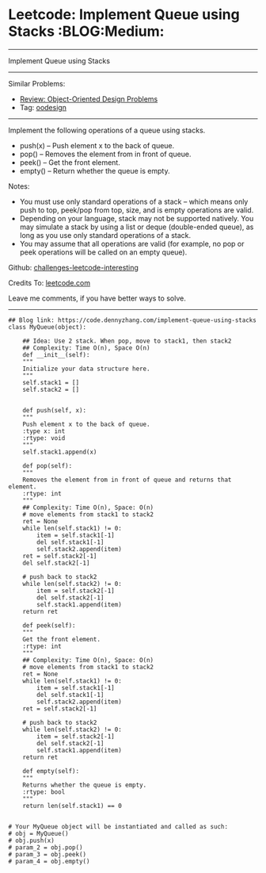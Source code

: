 
# Leetcode: Implement Queue using Stacks     :BLOG:Medium:

---

Implement Queue using Stacks  

---

Similar Problems:  

-   [Review: Object-Oriented Design Problems](https://code.dennyzhang.com/review-oodesign)
-   Tag: [oodesign](https://code.dennyzhang.com/tag/oodesign)

---

Implement the following operations of a queue using stacks.  

-   push(x) &#x2013; Push element x to the back of queue.
-   pop() &#x2013; Removes the element from in front of queue.
-   peek() &#x2013; Get the front element.
-   empty() &#x2013; Return whether the queue is empty.

Notes:  

-   You must use only standard operations of a stack &#x2013; which means only push to top, peek/pop from top, size, and is empty operations are valid.
-   Depending on your language, stack may not be supported natively. You may simulate a stack by using a list or deque (double-ended queue), as long as you use only standard operations of a stack.
-   You may assume that all operations are valid (for example, no pop or peek operations will be called on an empty queue).

Github: [challenges-leetcode-interesting](https://github.com/DennyZhang/challenges-leetcode-interesting/tree/master/problems/implement-queue-using-stacks)  

Credits To: [leetcode.com](https://leetcode.com/problems/implement-queue-using-stacks/description/)  

Leave me comments, if you have better ways to solve.  

---

    ## Blog link: https://code.dennyzhang.com/implement-queue-using-stacks
    class MyQueue(object):
    
        ## Idea: Use 2 stack. When pop, move to stack1, then stack2
        ## Complexity: Time O(n), Space O(n)
        def __init__(self):
    	"""
    	Initialize your data structure here.
    	"""
    	self.stack1 = []
    	self.stack2 = []
    
    
        def push(self, x):
    	"""
    	Push element x to the back of queue.
    	:type x: int
    	:rtype: void
    	"""
    	self.stack1.append(x)
    
        def pop(self):
    	"""
    	Removes the element from in front of queue and returns that element.
    	:rtype: int
    	"""
    	## Complexity: Time O(n), Space: O(n)
    	# move elements from stack1 to stack2
    	ret = None
    	while len(self.stack1) != 0:
    	    item = self.stack1[-1]
    	    del self.stack1[-1]
    	    self.stack2.append(item)
    	ret = self.stack2[-1]
    	del self.stack2[-1]
    
    	# push back to stack2
    	while len(self.stack2) != 0:
    	    item = self.stack2[-1]
    	    del self.stack2[-1]
    	    self.stack1.append(item)
    	return ret
    
        def peek(self):
    	"""
    	Get the front element.
    	:rtype: int
    	"""
    	## Complexity: Time O(n), Space: O(n)
    	# move elements from stack1 to stack2
    	ret = None
    	while len(self.stack1) != 0:
    	    item = self.stack1[-1]
    	    del self.stack1[-1]
    	    self.stack2.append(item)
    	ret = self.stack2[-1]
    
    	# push back to stack2
    	while len(self.stack2) != 0:
    	    item = self.stack2[-1]
    	    del self.stack2[-1]
    	    self.stack1.append(item)
    	return ret
    
        def empty(self):
    	"""
    	Returns whether the queue is empty.
    	:rtype: bool
    	"""
    	return len(self.stack1) == 0
    
    
    # Your MyQueue object will be instantiated and called as such:
    # obj = MyQueue()
    # obj.push(x)
    # param_2 = obj.pop()
    # param_3 = obj.peek()
    # param_4 = obj.empty()

